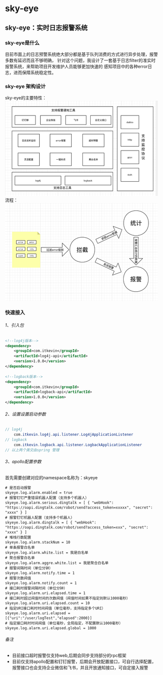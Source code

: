 # sky-eye

## sky-eye：实时日志报警系统

### sky-eye是什么
目前市面上的日志预警系统绝大部分都是基于队列消费的方式进行异步处理，报警多数有延迟而且不够明确，
针对这个问题，我设计了一套基于日志filter的准实时报警系统，来帮助项目开发维护人员能够更加快速的
感知项目中的各种error日志，进而保障系统稳定性。


### sky-eye 架构设计
sky-eye的主要特性：
![img.png](img/主要特性.png)
流程：
![img.png](img/img.png)

### 快速接入

###### 1、引入包
```xml
<!--log4j版本-->
<dependency>
    <groupId>com.itkevin</groupId>
    <artifactId>log4j-api</artifactId>
    <version>1.0.0</version>
</dependency>

<!--logback版本-->
<dependency>
    <groupId>com.itkevin</groupId>
    <artifactId>logback-api</artifactId>
    <version>1.0.0</version>
</dependency>
```

###### 2、设置设置启动参数
```java
// log4j
    com.itkevin.log4j.api.listener.Log4jApplicationListener
// logback
    com.itkevin.logback.api.listener.LogbackApplicationListener
// 以上两个类交由spring 管理
```
###### 3、apollo配置参数
首先需要创建对应的namespace名称为：skyeye
```properties
# 是否启动报警
skyeye.log.alarm.enabled = true
# 报警钉钉严重错误机器人配置（支持多个机器人）
skyeye.log.alarm.serious.dingtalk = [ { "webHook": "https://oapi.dingtalk.com/robot/send?access_token=xxxxx", "secret": "xxxx" } ]
# 报警钉钉机器人配置（支持多个机器人）
skyeye.log.alarm.dingtalk = [ { "webHook": "https://oapi.dingtalk.com/robot/send?access_token=xxx", "secret": "xxxx" } ]
# 堆栈行数配置
skyeye.log.alarm.stackNum = 10
# 单条报警白名单
skyeye.log.alarm.white.list = 我是白名单
# 聚合报警白名单
skyeye.log.alarm.aggre.white.list = 我是聚合白名单
# 报警间隔时间（单位分钟）
skyeye.log.alarm.notify.time = 1
# 报警次数阀值
skyeye.log.alarm.notify.count = 1
# 接口耗时报警间隔时间（单位分钟）
skyeye.log.alarm.uri.elapsed.time = 1
# 接口耗时超过阀值时间的次数阀值（阀值时间如果不指定则默认1000毫秒）
skyeye.log.alarm.uri.elapsed.count = 10
# 指定URI接口耗时时间阀值（单位毫秒，支持指定多个URI）
skyeye.log.alarm.uri.elapsed = [{"uri":"/user/logTest","elapsed":2000}]
# 指定接口耗时时间阀值（单位毫秒，全局指定，不配置默认1000毫秒）
skyeye.log.alarm.uri.elapsed.global = 1000
```
###### 备注
- 目前接口超时报警仅支持web,后期会同步支持部分的rpc框架
- 目前仅支持apollo配置和钉钉报警，后期会开放配置接口，可自行选择配置，报警接口也会支持企业微信和飞书，并且开放通知接口，可自定接入报警



